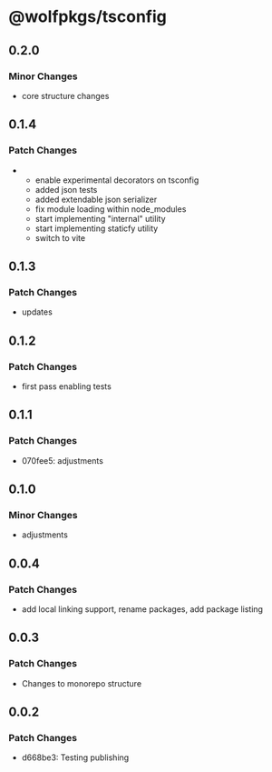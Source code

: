 # @wolfpkgs/tsconfig

## 0.2.0

### Minor Changes

- core structure changes

## 0.1.4

### Patch Changes

- - enable experimental decorators on tsconfig
  - added json tests
  - added extendable json serializer
  - fix module loading within node_modules
  - start implementing "internal" utility
  - start implementing staticfy utility
  - switch to vite

## 0.1.3

### Patch Changes

- updates

## 0.1.2

### Patch Changes

- first pass enabling tests

## 0.1.1

### Patch Changes

- 070fee5: adjustments

## 0.1.0

### Minor Changes

- adjustments

## 0.0.4

### Patch Changes

- add local linking support, rename packages, add package listing

## 0.0.3

### Patch Changes

- Changes to monorepo structure

## 0.0.2

### Patch Changes

- d668be3: Testing publishing
